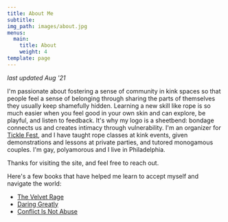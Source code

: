 ```yaml
---
title: About Me
subtitle:
img_path: images/about.jpg
menus:
  main:
    title: About
    weight: 4
template: page
---
```

*last updated Aug '21*

I'm passionate about fostering a sense of community in kink spaces so that people feel a sense of belonging through sharing the parts of themselves they usually keep shamefully hidden. Learning a new skill like rope is so much easier when you feel good in your own skin and can explore, be playful, and listen to feedback. It's why my logo is a sheetbend: bondage connects us and creates intimacy through vulnerability. I'm an organizer for [Tickle Fest](https://www.tklfest.com/), and I have taught rope classes at kink events, given demonstrations and lessons at private parties, and tutored monogamous couples. I'm gay, polyamorous and I live in Philadelphia. 

Thanks for visiting the site, and feel free to reach out.

Here's a few books that have helped me learn to accept myself and navigate the world:

+ [The Velvet Rage](https://www.goodreads.com/book/show/49418.The_Velvet_Rage)
+ [Daring Greatly](https://www.goodreads.com/book/show/13588356-daring-greatly)
+ [Conflict Is Not Abuse](https://www.goodreads.com/book/show/29363252-conflict-is-not-abuse)
